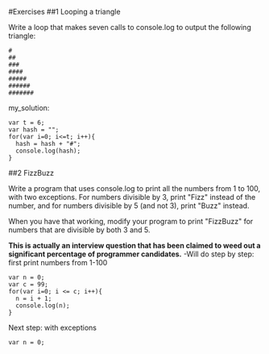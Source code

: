 #Exercises
##1 Looping a triangle

Write a loop that makes seven calls to console.log to output the following triangle:
```
#
##
###
####
#####
######
#######
```
my_solution:
```
var t = 6;
var hash = "";
for(var i=0; i<=t; i++){
  hash = hash + "#";
  console.log(hash);
}
```
##2 FizzBuzz

Write a program that uses console.log to print all the numbers from 1 to 100, with two exceptions. For numbers divisible by 3, print "Fizz" instead of the number, and for numbers divisible by 5 (and not 3), print "Buzz" instead.

When you have that working, modify your program to print "FizzBuzz" for numbers that are divisible by both 3 and 5.

**This is actually an interview question that has been claimed to weed out a significant percentage of programmer candidates.**
-Will do step by step: first print numbers from 1-100
```
var n = 0;
var c = 99;
for(var i=0; i <= c; i++){
  n = i + 1;
  console.log(n);
}
```
Next step: with exceptions
```
var n = 0;
```
